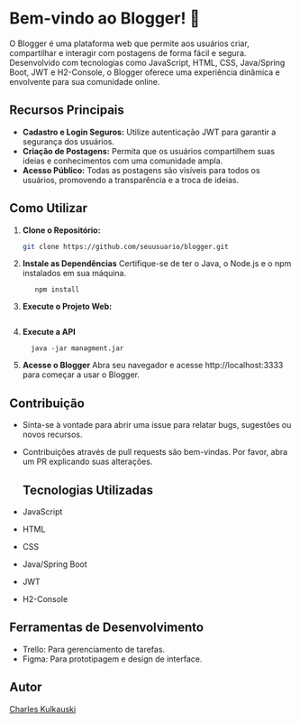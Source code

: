 # Bem-vindo ao Blogger! 🚀

O Blogger é uma plataforma web que permite aos usuários criar, compartilhar e interagir com postagens de forma fácil e segura. Desenvolvido com tecnologias como JavaScript, HTML, CSS, Java/Spring Boot, JWT e H2-Console, o Blogger oferece uma experiência dinâmica e envolvente para sua comunidade online.

## Recursos Principais

- **Cadastro e Login Seguros:** Utilize autenticação JWT para garantir a segurança dos usuários.
- **Criação de Postagens:** Permita que os usuários compartilhem suas ideias e conhecimentos com uma comunidade ampla.
- **Acesso Público:** Todas as postagens são visíveis para todos os usuários, promovendo a transparência e a troca de ideias.

## Como Utilizar

1. **Clone o Repositório:**
   ```bash
   git clone https://github.com/seuusuario/blogger.git

2. **Instale as Dependências**
  Certifique-se de ter o Java, o Node.js e o npm instalados em sua máquina.
   ```cd blogger
      npm install

3. **Execute o Projeto Web:**
   ```npm start

4. **Execute a API**
   ```cd managment/target
     java -jar managment.jar

4. **Acesse o Blogger**
Abra seu navegador e acesse http://localhost:3333 para começar a usar o Blogger.

## Contribuição
- Sinta-se à vontade para abrir uma issue para relatar bugs, sugestões ou novos recursos.
- Contribuições através de pull requests são bem-vindas. Por favor, abra um PR explicando suas alterações.

  ## Tecnologias Utilizadas
- JavaScript
- HTML
- CSS
- Java/Spring Boot
- JWT
- H2-Console
     
## Ferramentas de Desenvolvimento
- Trello: Para gerenciamento de tarefas.
- Figma: Para prototipagem e design de interface.

## Autor
[Charles Kulkauski](https://github.com/charleskulkauski)

